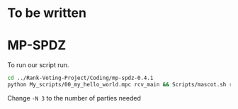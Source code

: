 # To be written


# MP-SPDZ
To run our script run.
```bash
cd ../Rank-Voting-Project/Coding/mp-spdz-0.4.1
python My_scripts/00_my_hello_world.mpc rcv_main && Scripts/mascot.sh rcv_main -N 3
```
Change `-N 3` to the number of parties needed
